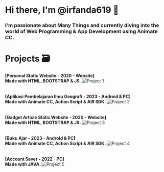 # Hi there, I'm @irfanda619 👋

### I'm passionate about Many Things and currently diving into the world of Web Programming & App Development using Animate CC.

# Projects 🗃️
<b> [Personal Static Website - 2020 - Website] <br> Made with HTML, BOOTSTRAP & JS. </b> 
![Project 1](https://i.postimg.cc/zGvjQfvV/personal-website.png) 
<br> <br> <br>
<b> [Aplikasi Pembelajaran Ilmu Geografi - 2023 - Android & PC] <br>  Made with Animate CC, Action Script & AIR SDK. </b>
![Project 2](https://i.postimg.cc/nhgSQhyv/HOW-TO-landscape.jpg)
<br> <br> <br>
<b> [Gadget Article Static Website - 2020 - Website] <br> Made with HTML, BOOTSTRAP & JS. </b>
![Project 3](https://i.postimg.cc/2ycV0VR7/Vanzgadget.png)
<br> <br> <br>
<b> [Buku Ajar - 2023 - Android & PC] <br>  Made with Animate CC, Action Script & AIR SDK. </b>
![Project 4](https://i.postimg.cc/sD917PJr/kingslayer-2.png)
<br> <br> <br>
<b> [Account Saver - 2022 - PC] <br>  Made with JAVA. </b>
![Project 5](https://i.postimg.cc/2SGbRdqw/kingslayer.png)


